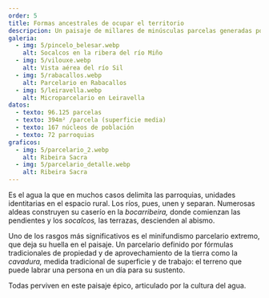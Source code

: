 ```yaml
---
order: 5
title: Formas ancestrales de ocupar el territorio
descripcion: Un paisaje de millares de minúsculas parcelas generadas por fórmulas ancestrales de propiedad y gestión de la tierra, adaptadas a un abrupto territorio.
galeria:
  - img: 5/pincelo_belesar.webp
    alt: Socalcos en la ribera del río Miño
  - img: 5/vilouxe.webp
    alt: Vista aérea del río Sil
  - img: 5/rabacallos.webp
    alt: Parcelario en Rabacallos
  - img: 5/leiravella.webp
    alt: Microparcelario en Leiravella
datos:
  - texto: 96.125 parcelas
  - texto: 394m² /parcela (superficie media)
  - texto: 167 núcleos de población
  - texto: 72 parroquias
graficos:
  - img: 5/parcelario_2.webp
    alt: Ribeira Sacra
  - img: 5/parcelario_detalle.webp
    alt: Ribeira Sacra
---
```


Es el agua la que en muchos casos delimita las parroquias, unidades identitarias en el espacio rural. Los ríos, pues, unen y separan. Numerosas aldeas construyen su caserío en la _bocarribeira,_ donde comienzan las pendientes y los _socalcos,_ las terrazas, descienden al abismo.

Uno de los rasgos más significativos es el minifundismo parcelario extremo, que deja su huella en el paisaje. Un parcelario definido por fórmulas tradicionales de propiedad y de aprovechamiento de la tierra como la _cavadura,_ medida tradicional de superficie y de trabajo: el terreno que puede labrar una persona en un día para su sustento.

Todas perviven en este paisaje épico, articulado por la cultura del agua.
